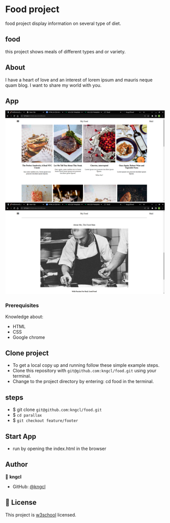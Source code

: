 # Food project

food project display information on several type of diet.

## food

this project shows meals of different types and or variety.

## About

I have a heart of love and an interest of lorem ipsum and mauris neque quam blog. I want to share my world with you.

## App

![home](assets/images/home.png)
![about](assets/images/about.png)

### Prerequisites

Knowledge about:

- HTML
- CSS
- Google chrome
  
## Clone project

- To get a local copy up and running follow these simple example steps.
- Clone this repository with `git@github.com:kngcl/food.git` using your terminal.
- Change to the project directory by entering: cd food in the terminal.

## steps

- $ git clone `git@github.com:kngcl/food.git`
- $ `cd parallax`
- $ `git checkout feature/footer`

## Start App

- run by opening the index.html in the browser

## Author

👤 **kngcl**

- GitHub: [@kngcl](https://github.com/kngcl/food)

## 📝 License

This project is [w3school](./LICENSE) licensed.
